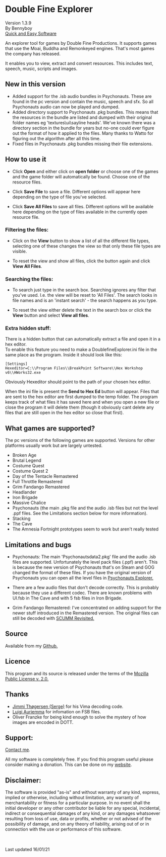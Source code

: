 ﻿# Double Fine Explorer  
Version 1.3.9<br>By Bennyboy<br>[Quick and Easy Software](http://quickandeasysoftware.net/)

 An explorer tool for games by Double Fine Productions. It supports games that use the Moai, Buddha and Remonkeyed engines. That's most games the company has released.
 
It enables you to view, extract and convert resources. This includes text, speech, music, scripts and images. 
  

## New in this version
 - Added support for the .isb audio bundles in Psychonauts. These are found in the pc version and contain the music, speech and sfx. So all Psychonauts audio can now be played and dumped.
- Added directory support to Psychonauts .pkg bundles. This means that the resources in the bundle are listed and dumped with their original folder names eg 'textures\ui\sayline heads\'. 
We've known there was a directory section in the bundle for years but no-one could ever figure out the format of how it applied to the files. Many thanks to Watto for figuring out the algorithm after all this time.
- Fixed files in Psychonauts .pkg bundles missing their file extensions.

## How to use it

-   Click **Open** and either click on **open folder** or choose one of the games and the game folder will automatically be found. Choose one of the resource files.
  
-   Click **Save File** to save a file. Different options will appear here depending on the type of file you've selected.
  
-   Click **Save All Files** to save all files. Different options will be available here depending on the type of files available in the currently open resource file.
  

### Filtering the files:

-   Click on the **View** button to show a list of all the different file types, selecting one of these changes the view so that only these file types are visible.
  
-   To reset the view and show all files, click the button again and click **View All Files**.

### Searching the files:

-   To search just type in the search box. Searching ignores any filter that you've used. I.e. the view will be reset to 'All Files'. The search looks in file names and is an 'instant search' - the search happens as you type.
  
-   To reset the view either delete the text in the search box or click the **View** button and select **View all files**.

### Extra hidden stuff:
There is a hidden button that can automatically extract a file and open it in a hex editor.  
To enable this feature you need to make a DoublefineExplorer.ini file in the same place as the program. Inside it should look like this:  

    [Settings]  
    Hexeditor=C:\\Program Files\\BreakPoint Software\\Hex Workshop v6\\HWorks32.exe  

  
Obviously Hexeditor should point to the path of your chosen hex editor.  
  
When the ini file is present the **Send to Hex Ed** button will appear. Files that are sent to the hex editor are first dumped to the temp folder. The program keeps track of what files it has saved here and when you open a new file or close the program it will delete them (though it obviously cant delete any files that are still open in the hex editor so close that first).  
 

## What games are supported? 
The pc versions of the following games are supported. Versions for other platforms usually work but are largely untested.

-   Broken Age
-   Brutal Legend
-   Costume Quest
-   Costume Quest 2
-   Day of the Tentacle Remastered
-   Full Throttle Remastered
-   Grim Fandango Remastered
-   Headlander
-   Iron Brigade
-   Massive Chalice
-   Psychonauts (the main .pkg file and the audio .isb files but not the level .ppf files. See the Limitations section below for more information).
-   Stacking
-   The Cave
-   The Amnesia Fortnight prototypes seem to work but aren't really tested


## Limitations and bugs

- Psychonauts: The main 'Psychonautsdata2.pkg' file and the audio .isb files are supported. Unfortunately the level pack files (.ppf) aren't. This is because the new version of Psychonauts that's on Steam and GOG changed the format of these files. If you have the original version of Psychonauts you can open all the level files in [Psychonauts Explorer.](http://quickandeasysoftware.net/software/psychonauts-explorer)
  
- There are a few audio files that don't decode correctly. This is probably because they use a different codec. There are known problems with UI.fsb in The Cave and with 5 fsb files in Iron Brigade.  
  
- Grim Fandango Remastered: I've concentrated on adding support for the newer stuff introduced in the Remastered version. The original files can still be decoded with [SCUMM Revisited.](https://quickandeasysoftware.net/the-vault)



## Source 
Available from my [Github.](https://github.com/bgbennyboy/DoubleFine-Explorer)

## Licence 
This program and its source is released under the terms of the [Mozilla Public License v. 2.0.](https://www.mozilla.org/MPL/2.0/)

## Thanks
- [Jimmi Thøgersen (Serge)](http://www.jither.net/) for his Vima decoding code.  
- [Luigi Auriemma](http://aluigi.altervista.org) for infomation on FSB files.  
- Oliver Franzke for being kind enough to solve the mystery of how images are encoded in DOTT.  

## Support:  
[Contact me](http://quickandeasysoftware.net/contact).  
  
All my software is completely free. If you find this program useful please consider making a donation. This can be done on my [website](http://quickandeasysoftware.net).

## Disclaimer:  
The software is provided "as-is" and without warranty of any kind, express, implied or otherwise, including without limitation, any warranty of merchantability or fitness for a particular purpose. In no event shall the initial developer or any other contributor be liable for any special, incidental, indirect or consequential damages of any kind, or any damages whatsoever resulting from loss of use, data or profits, whether or not advised of the possibility of damage, and on any theory of liability, arising out of or in connection with the use or performance of this software.  

<br><br>
Last updated 16/01/21
